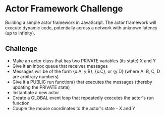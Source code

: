 # Actor Framework Challenge

Building a simple actor framework in JavaScript. The actor framework will execute dynamic code, potentially across a network with unknown latency (up to infinity).

## Challenge

- Make an actor class that has two PRIVATE variables (its state) X and Y
- Give it an inbox queue that receives messages
- Messages will be of the form {x:A, y:B}, {x:C}, or {y:D} (where A, B, C, D are arbitrary numbers)
- Give it a PUBLIC run function() that executes the messages (thereby updating the PRIVATE state)
- Instantiate a new actor
- Create a GLOBAL event loop that repeatedly executes the actor's run function
- Couple the mouse coordinates to the actor's state - X and Y